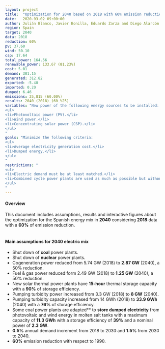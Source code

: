 ```yaml
---
layout: project
title:  "Optimization for 2040 based on 2018 with 60% emission reduction"
date:   2020-03-02 09:00:00
author: Julián Blanco, Javier Bonilla, Eduardo Zarza and Diego Alarcón
region: Spain
target: 2040
data: 2018
reduction: 60%
pv: 37.60
wind: 50.10
csp: 17.64
total_power: 164.56
renewable_power: 133.67 (81.23%)
cost: 5.01
demand: 301.15
generated: 312.82
exported: -5.40
imported: 0.20
dumped: 6.46
emissions: 25,815 (60.00%)
results: 2040_(2018)_(60_%25)
variables: "New power of the following energy sources to be installed:
<ul>
<li>Photovoltaic power (PV).</li>
<li>Wind power.</li>
<li>Concentrating solar power (CSP).</li>
</ul>
"
goals: "Minimize the following criteria:
<ul>
<li>Average electricity generation cost.</li>
<li>Dumped energy.</li>
</ul>
"
restrictions: "
<ul>
<li>Electric demand must be at least matched.</li>
<li>Combined cycle power plants are used as much as possible but without exceeding the maximum allowed CO<sub>2</sub> emissions.</li>
</ul>
"
---
```

#### Overview
This document includes assumptions, results and interactive figures about the optimization for the Spanish energy mix in **2040** considering **2018** data with a **60%** of emission reduction.
<br>
<br>
#### Main assumptions for 2040 electric mix
- Shut down of **coal** power plants.
- Shut down of **nuclear** power plants.
- Cogeneration power reduced from 5.74 GW (2018) to **2.87 GW** (2040), a 50% reduction.
- Fuel & gas power reduced form 2.49 GW (2018) to **1.25 GW** (2040), a 50% reduction.
- New solar thermal power plants have **15-hour** thermal storage capacity with a **90%** of storage efficiency.
- Pumping turbidity power increased from 3.3 GW (2018) to **8 GW** (2040).
- Pumping turbidity capacity increased from 14 GWh (2018) to **33.9 GWh** (2040) with a **76%** of storage efficiency.
- Some coal power plants are adapted** to **store dumped electricity** from photovoltaic and wind energy in molten salt tanks with a maximum capacity of **11.3 GWh** with a storage efficiency of **39%** and a nominal power of **2.3 GW**.
- **0.5%** annual demand increment from 2018 to 2030 and **1.5%** from 2030 to 2040.
- **60%** emission reduction with respect to 1990.
<br>
<br>
